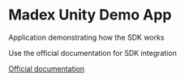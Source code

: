 # Madex Unity Demo App

Application demonstrating how the SDK works

Use the official documentation for SDK integration

[Official documentation](https://madex.gitbook.io/madex-documentation/unity-plugin)